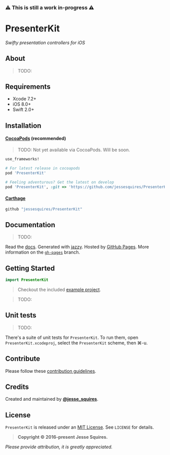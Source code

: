 ### :warning: This is still a work in-progress :warning:

# PresenterKit
*Swifty presentation controllers for iOS*

## About

> TODO:

## Requirements

* Xcode 7.2+
* iOS 8.0+
* Swift 2.0+

## Installation

#### [CocoaPods](http://cocoapods.org) (recommended)

> TODO: Not yet available via CocoaPods. Will be soon.

````ruby
use_frameworks!

# For latest release in cocoapods
pod 'PresenterKit'

# Feeling adventurous? Get the latest on develop
pod 'PresenterKit', :git => 'https://github.com/jessesquires/PresenterKit.git', :branch => 'develop'
````

#### [Carthage](https://github.com/Carthage/Carthage)

````bash
github "jessesquires/PresenterKit"
````

## Documentation

> TODO:

Read the [docs][docsLink]. Generated with [jazzy](https://github.com/realm/jazzy). Hosted by [GitHub Pages](https://pages.github.com). More information on the [`gh-pages`](https://github.com/jessesquires/PresenterKit/tree/gh-pages) branch.

## Getting Started

```swift
import PresenterKit
```

> Checkout the included [example project](https://github.com/jessesquires/PresenterKit/tree/develop/Example).

> TODO:

## Unit tests

> TODO:

There's a suite of unit tests for `PresenterKit`. To run them, open `PresenterKit.xcodeproj`, select the `PresenterKit` scheme, then &#x2318;-u.

## Contribute

Please follow these [contribution guidelines](https://github.com/jessesquires/HowToContribute).

## Credits

Created and maintained by [**@jesse_squires**](https://twitter.com/jesse_squires).

## License

`PresenterKit` is released under an [MIT License][mitLink]. See `LICENSE` for details.

>**Copyright &copy; 2016-present Jesse Squires.**

*Please provide attribution, it is greatly appreciated.*

[mitLink]:http://opensource.org/licenses/MIT
[docsLink]:http://www.jessesquires.com/PresenterKit
[podLink]:https://cocoapods.org/pods/PresenterKit
